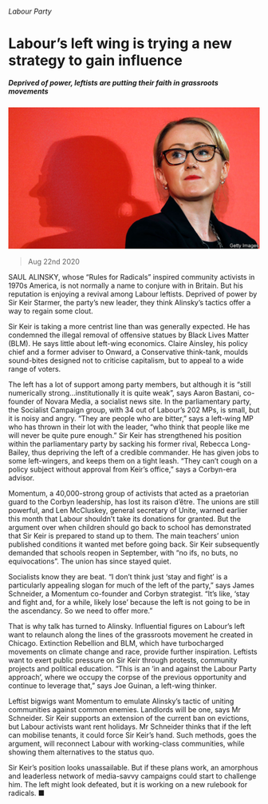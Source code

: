 ###### Labour Party

# Labour’s left wing is trying a new strategy to gain influence 

##### Deprived of power, leftists are putting their faith in grassroots movements 

![image](images/20200822_BRP505.jpg) 

> Aug 22nd 2020 

SAUL ALINSKY, whose “Rules for Radicals” inspired community activists in 1970s America, is not normally a name to conjure with in Britain. But his reputation is enjoying a revival among Labour leftists. Deprived of power by Sir Keir Starmer, the party’s new leader, they think Alinsky’s tactics offer a way to regain some clout.

Sir Keir is taking a more centrist line than was generally expected. He has condemned the illegal removal of offensive statues by Black Lives Matter (BLM). He says little about left-wing economics. Claire Ainsley, his policy chief and a former adviser to Onward, a Conservative think-tank, moulds sound-bites designed not to criticise capitalism, but to appeal to a wide range of voters.


The left has a lot of support among party members, but although it is “still numerically strong…institutionally it is quite weak”, says Aaron Bastani, co-founder of Novara Media, a socialist news site. In the parliamentary party, the Socialist Campaign group, with 34 out of Labour’s 202 MPs, is small, but it is noisy and angry. “They are people who are bitter,” says a left-wing MP who has thrown in their lot with the leader, “who think that people like me will never be quite pure enough.” Sir Keir has strengthened his position within the parliamentary party by sacking his former rival, Rebecca Long-Bailey, thus depriving the left of a credible commander. He has given jobs to some left-wingers, and keeps them on a tight leash. “They can’t cough on a policy subject without approval from Keir’s office,” says a Corbyn-era advisor.

Momentum, a 40,000-strong group of activists that acted as a praetorian guard to the Corbyn leadership, has lost its raison d’être. The unions are still powerful, and Len McCluskey, general secretary of Unite, warned earlier this month that Labour shouldn’t take its donations for granted. But the argument over when children should go back to school has demonstrated that Sir Keir is prepared to stand up to them. The main teachers’ union published conditions it wanted met before going back. Sir Keir subsequently demanded that schools reopen in September, with “no ifs, no buts, no equivocations”. The union has since stayed quiet.

Socialists know they are beat. “I don’t think just ‘stay and fight’ is a particularly appealing slogan for much of the left of the party,” says James Schneider, a Momentum co-founder and Corbyn strategist. “It’s like, ‘stay and fight and, for a while, likely lose’ because the left is not going to be in the ascendancy. So we need to offer more.”

That is why talk has turned to Alinsky. Influential figures on Labour’s left want to relaunch along the lines of the grassroots movement he created in Chicago. Extinction Rebellion and BLM, which have turbocharged movements on climate change and race, provide further inspiration. Leftists want to exert public pressure on Sir Keir through protests, community projects and political education. “This is an ‘in and against the Labour Party approach’, where we occupy the corpse of the previous opportunity and continue to leverage that,” says Joe Guinan, a left-wing thinker.

Leftist bigwigs want Momentum to emulate Alinsky’s tactic of uniting communities against common enemies. Landlords will be one, says Mr Schneider. Sir Keir supports an extension of the current ban on evictions, but Labour activists want rent holidays. Mr Schneider thinks that if the left can mobilise tenants, it could force Sir Keir’s hand. Such methods, goes the argument, will reconnect Labour with working-class communities, while showing them alternatives to the status quo.

Sir Keir’s position looks unassailable. But if these plans work, an amorphous and leaderless network of media-savvy campaigns could start to challenge him. The left might look defeated, but it is working on a new rulebook for radicals. ■

